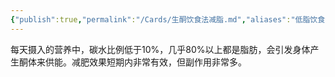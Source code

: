 ```yaml
---
{"publish":true,"permalink":"/Cards/生酮饮食法减脂.md","aliases":"低脂饮食法减脂","title":"生酮饮食法减脂","created":"2022-11-24","modified":"2023-03-14","published":"2025-07-29T23:04:05.847+08:00","cssclasses":""}
---
```



每天摄入的营养中，碳水比例低于10%，几乎80%以上都是脂肪，会引发身体产生酮体来供能。减肥效果短期内非常有效，但副作用非常多。